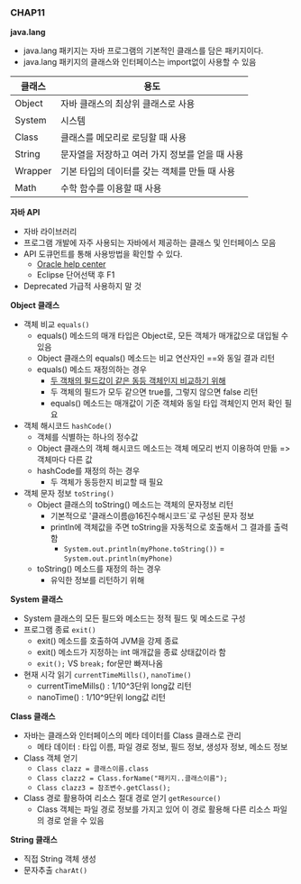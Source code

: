 ### CHAP11
**java.lang**
- java.lang 패키지는 자바 프로그램의 기본적인 클래스를 담은 패키지이다.
- java.lang 패키지의 클래스와 인터페이스는 import없이 사용할 수 있음

|클래스|용도|
|------|---|
|Object|자바 클래스의 최상위 클래스로 사용|
|System|시스템|
|Class|클래스를 메모리로 로딩할 때 사용|
|String|문자열을 저장하고 여러 가지 정보를 얻을 때 사용|
|Wrapper|기본 타입의 데이터를 갖는 객체를 만들 때 사용|
|Math|수학 함수를 이용할 때 사용|

**자바 API**
- 자바 라이브러리 
- 프로그램 개발에 자주 사용되는 자바에서 제공하는 클래스 및 인터페이스 모음
- API 도큐먼트를 통해 사용방법을 확인할 수 있다.
    - [Oracle help center](https://docs.oracle.com/en/java/javase/)
    - Eclipse 단어선택 후 F1
- Deprecated 가급적 사용하지 말 것

**Object 클래스**
- 객체 비교 `equals()`
    - equals() 메소드의 매개 타입은 Object로, 모든 객체가 매개값으로 대입될 수 있음
    - Object 클래스의 equals() 메소드는 비교 연산자인 ==와 동일 결과 리턴
    - equals() 메소드 재정의하는 경우
        - <u>두 객채의 필드값이 같은 동등 객체인지 비교하기 위해</u>
        - 두 객체의 필드가 모두 같으면 true를, 그렇지 않으면 false 리턴
        - equals() 메소드는 매개값이 기준 객체와 동일 타입 객체인지 먼저 확인 필요
- 객체 해시코드 `hashCode()`
    - 객체를 식별하는 하나의 정수값
    - Object 클래스의 객체 해시코드 메소드는 객체 메모리 번지 이용하여 만듦 => 객체마다 다른 값 
    - hashCode를 재정의 하는 경우
        - 두 객체가 동등한지 비교할 때 필요
- 객체 문자 정보 `toString()`
    - Object 클래스의 toString() 메소드는 객체의 문자정보 리턴 
        - 기본적으로 '클래스이름@16진수해시코드`로 구성된 문자 정보
        - println에 객체값을 주면 toString을 자동적으로 호출해서 그 결과를 출력함
            - `System.out.println(myPhone.toString())` = `System.out.println(myPhone)`
    - toString() 메소드를 재정의 하는 경우
        - 유익한 정보를 리턴하기 위해

**System 클래스**
- System 클래스의 모든 필드와 메소드는 정적 필드 및 메소드로 구성
- 프로그램 종료 `exit()`
    - exit() 메소드를 호출하여 JVM을 강제 종료
    - exit() 메소드가 지정하는 int 매개값을 종료 상태값이라 함
    - `exit();` VS `break;` for문만 빠져나옴
- 현재 시각 읽기 `currentTimeMills()`, `nanoTime()`
    - currentTimeMills() : 1/10^3단위 long값 리턴
    - nanoTime() : 1/10^9단위 long값 리턴

**Class 클래스**
- 자바는 클래스와 인터페이스의 메타 데이터를 Class 클래스로 관리
    - 메타 데이터 : 타입 이름, 파일 경로 정보, 필드 정보, 생성자 정보, 메소드 정보
- Class 객체 얻기
    - `Class clazz = 클래스이름.class`
    - `Class clazz2 = Class.forName("패키지..클래스이름");`
    - `Class clazz3 = 참조변수.getClass();`
- Class 경로 활용하여 리소스 절대 경로 얻기 `getResource()`
    - Class 객체는 파일 경로 정보를 가지고 있어 이 경로 활용해 다른 리소스 파일의 경로 얻을 수 있음

**String 클래스**
- 직접 String 객체 생성
- 문자추출 `charAt()`